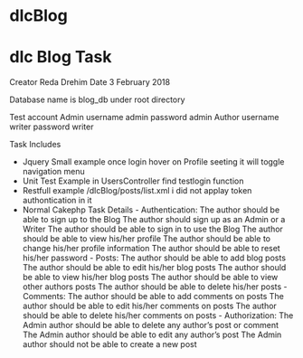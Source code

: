 # dlcBlog
# dlc Blog Task 
 
 Creator Reda Drehim
 Date 3 February 2018
 
 Database name is blog_db under root directory
 
 Test account
 	Admin 
 		username admin
 		password admin
 	Author
 		username writer
 		password writer
 
 
 Task Includes
 
 - Jquery Small example once login hover on Profile seeting it will toggle navigation menu
 - Unit Test Example in UsersController find testlogin function
 - Restfull example /dlcBlog/posts/list.xml i did not applay token authontication in it
 - Normal Cakephp Task Details
 		- Authentication:
 		 The author should be able to sign up to the Blog
 		 The author should sign up as an Admin or a Writer
 		 The author should be able to sign in to use the Blog
 		 The author should be able to view his/her profile
 		 The author should be able to change his/her profile information
 		 The author should be able to reset his/her password
 		- Posts:
 		The author should be able to add blog posts
 		The author should be able to edit his/her blog posts
 		The author should be able to view his/her blog posts
 		The author should be able to view other authors posts
 		The author should be able to delete his/her posts
 		- Comments:
 		The author should be able to add comments on posts
 		The author should be able to edit his/her comments on posts
 		The author should be able to delete his/her comments on posts
 		- Authorization:
 		The Admin author should be able to delete any author’s
 		post or comment
 		The Admin author should be able to edit any author’s post
 		The Admin author should not be able to create a new post